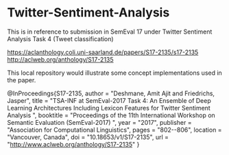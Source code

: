 # Twitter-Sentiment-Analysis

This is in reference to submission in SemEval 17 under Twitter Sentiment Analysis Task 4 (Tweet classification)

https://aclanthology.coli.uni-saarland.de/papers/S17-2135/s17-2135
http://aclweb.org/anthology/S17-2135


This local repository would illustrate some concept implementations used in the paper.


@InProceedings{S17-2135,
  author = 	"Deshmane, Amit Ajit
		and Friedrichs, Jasper",
  title = 	"TSA-INF at SemEval-2017 Task 4: An Ensemble of Deep Learning Architectures      Including Lexicon Features for Twitter Sentiment Analysis    ",
  booktitle = 	"Proceedings of the 11th International Workshop on Semantic Evaluation      (SemEval-2017)    ",
  year = 	"2017",
  publisher = 	"Association for Computational Linguistics",
  pages = 	"802--806",
  location = 	"Vancouver, Canada",
  doi = 	"10.18653/v1/S17-2135",
  url = 	"http://www.aclweb.org/anthology/S17-2135"
}
